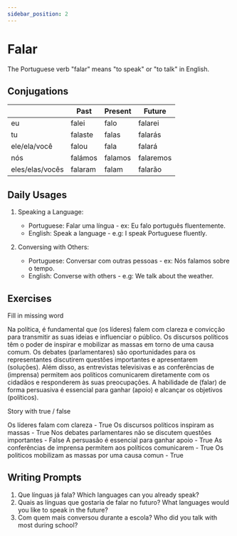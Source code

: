 ```yaml
---
sidebar_position: 2
---
```


# Falar

The Portuguese verb "falar" means "to speak" or "to talk" in English.

## Conjugations

|                 | Past    | Present | Future    |
| --------------- | ------- | ------- | --------- |
| eu              | falei   | falo    | falarei   |
| tu              | falaste | falas   | falarás   |
| ele/ela/você    | falou   | fala    | falará    |
| nós             | falámos | falamos | falaremos |
| eles/elas/vocês | falaram | falam   | falarão   |

## Daily Usages

1. Speaking a Language:

   - Portuguese: Falar uma língua - ex: Eu falo português fluentemente.
   - English: Speak a language - e.g: I speak Portuguese fluently.

2. Conversing with Others:

   - Portuguese: Conversar com outras pessoas - ex: Nós falamos sobre o tempo.
   - English: Converse with others - e.g: We talk about the weather.

## Exercises

Fill in missing word

Na política, é fundamental que (os líderes) falem com clareza e convicção para transmitir as suas ideias e influenciar o público. Os discursos políticos têm o poder de inspirar e mobilizar as massas em torno de uma causa comum. Os debates (parlamentares) são oportunidades para os representantes discutirem questões importantes e apresentarem (soluções). Além disso, as entrevistas televisivas e as conferências de (imprensa) permitem aos políticos comunicarem diretamente com os cidadãos e responderem às suas preocupações. A habilidade de (falar) de forma persuasiva é essencial para ganhar (apoio) e alcançar os objetivos (políticos).

Story with true / false

Os líderes falam com clareza - True
Os discursos políticos inspiram as massas - True
Nos debates parlamentares não se discutem questões importantes - False
A persuasão é essencial para ganhar apoio - True
As conferências de imprensa permitem aos políticos comunicarem - True
Os politicos mobilizam as massas por uma causa comun - True

## Writing Prompts

1. Que línguas já fala? Which languages can you already speak?
2. Quais as línguas que gostaria de falar no futuro? What languages would you like to speak in the future?
3. Com quem mais conversou durante a escola? Who did you talk with most during school?
